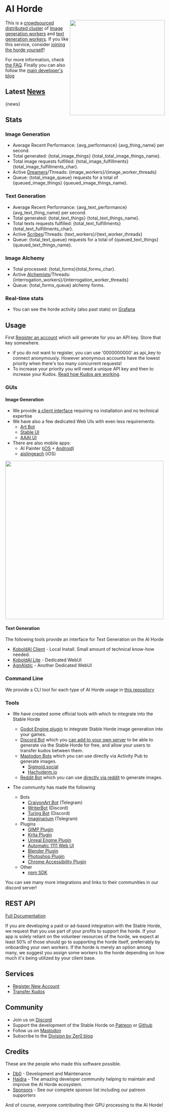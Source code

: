 # AI Horde

<img style="float:right" src="{horde_img_url}/{horde_image}.jpg" width="300" /> This is a [crowdsourced distributed cluster](https://github.com/Haidra-Org/AI-Horde) of [Image generation workers](https://github.com/Haidra-Org/AI-Horde-Worker) and [text generation workers](https://github.com/KoboldAI/KoboldAI-Client). If you like this service, consider [joining the horde yourself](https://github.com/Haidra-Org/AI-Horde/blob/main/README_StableHorde.md#joining-the-horde)!

For more information, check [the FAQ](https://github.com/Haidra-Org/AI-Horde/blob/main/FAQ.md). Finally you can also follow the [main developer's blog](https://dbzer0.com)

## Latest [News](/api/v2/status/news)

{news}

## Stats 

### Image Generation
* Average Recent Performance: {avg_performance} {avg_thing_name} per second. 
* Total generated: {total_image_things} {total_total_image_things_name}. 
* Total image requests fulfilled: {total_image_fulfillments}{total_image_fulfillments_char}.
* Active [Dreamers](/api/v2/workers?type=image)/Threads: {image_workers}/{image_worker_threads}
* Queue: {total_image_queue} requests for a total of {queued_image_things} {queued_image_things_name}. 
### Text Generation
* Average Recent Performance: {avg_text_performance} {avg_text_thing_name} per second. 
* Total generated: {total_text_things} {total_text_things_name}. 
* Total texts requests fulfilled: {total_text_fulfillments}{total_text_fulfillments_char}.
* Active [Scribes](/api/v2/workers?type=text)/Threads: {text_workers}/{text_worker_threads}
* Queue: {total_text_queue} requests for a total of {queued_text_things} {queued_text_things_name}. 
### Image Alchemy
* Total processed: {total_forms}{total_forms_char}.
* Active [Alchemists](/api/v2/workers?type=interrogation)/Threads: {interrogation_workers}/{interrogation_worker_threads}
* Queue: {total_forms_queue} alchemy forms.
### Real-time stats
* You can see the horde activity (also past stats) on [Grafana](https://grafana.aihorde.net/)

## Usage

First [Register an account](/register) which will generate for you an API key. Store that key somewhere.

   * if you do not want to register, you can use '0000000000' as api_key to connect anonymously. However anonymous accounts have the lowest priority when there's too many concurrent requests!
   * To increase your priority you will need a unique API key and then to increase your Kudos. [Read how Kudos are working](https://dbzer0.com/blog/the-kudos-based-economy-for-the-koboldai-horde/).

### GUIs

#### Image Generation

* We provide [a client interface](https://dbzer0.itch.io/lucid-creations) requiring no installation and no technical expertise
* We have also a few dedicated Web UIs with even less requirements:
    * [Art Bot](https://tinybots.net/artbot)
    * [Stable UI](https://aqualxx.github.io/stable-ui/)
    * [AAAI UI](https://artificial-art.eu/)
* There are also mobile apps:
    * AI Painter ([iOS](https://apps.apple.com/hk/app/%E6%A9%9F%E7%95%AB%E5%B8%AB-%E5%B0%88%E6%A5%AD%E7%9A%84ai%E7%B9%AA%E7%95%ABapp/id1644645946) + [Android](https://play.google.com/store/apps/details?id=wkygame.ai.all.in.one))
    * [aislingeach](https://github.com/amiantos/aislingeach) (iOS)

<img src="https://raw.githubusercontent.com/Haidra-Org/Lucid-Creations/main/screenshot.png" width="500" />

#### Text Generation

The following tools provide an interface for Text Generation on the AI Horde

* [KoboldAI Client](https://koboldai.org) - Local Install. Small amount of technical know-how needed.
* [KoboldAI Lite](https://lite.koboldai.net) - Dedicated WebUI
* [AgnAIstic](https://agnai.chat/) - Another Dedicated WebUI

### Command Line

We provide a CLI tool for each type of AI Horde usage in [this repository](https://github.com/Haidra-Org/AI-Horde-CLI)

### Tools

* We have created some official tools with which to integrate into the Stable Horde
    * [Godot Engine plugin](https://github.com/Haidra-Org/AI-Horde-Godot-Addon) to integrate Stable Horde image generation into your games.
    * [Discord Bot](https://github.com/ZeldaFan0225/Stable_Horde_Discord) which you [can add to your own server](https://discord.com/api/oauth2/authorize?client_id=1019572037360025650&permissions=8192&scope=bot) to be able to generate via the Stable Horde for free, and allow your users to transfer kudos between them.
    * [Mastodon Bots](https://github.com/Haidra-Org/mastodon-ai-horde-generate) which you can use directly via Activity Pub to generate images.
        * <a rel="me" href="https://sigmoid.social/@stablehorde_generator">Sigmoid.social</a>
        * <a rel="me" href="https://hachyderm.io/@haichy">Hachyderm.io</a>
    * [Reddit Bot](https://github.com/Haidra-Org/reddit-stable-horde-generate) which you can use [directly via reddit](https://www.reddit.com/user/StableHorde/comments/znhtaw/faq/) to generate images.

* The community has made the following
    * Bots
        * [CraiyonArt Bot](https://t.me/CraiyonArtBot) (Telegram)
        * [WriterBot](https://harrisonvanderbyl.github.io/WriterBot/) (Discord)
        * [Turing Bot](https://github.com/MrlolDev/turing-bot) (Discord)
        * [Imaginarium](https://t.me/ImaginariumAIbot) (Telegram)
    * Plugins
        * [GIMP Plugin](https://github.com/blueturtleai/gimp-stable-diffusion/tree/main/stablehorde)
        * [Krita Plugin](https://github.com/dunkeroni/krita-stable-horde)
        * [Unreal Engine Plugin](https://github.com/Mystfit/Unreal-StableDiffusionTools)
        * [Automatic 1111 Web UI](https://github.com/natanjunges/stable-diffusion-webui-stable-horde)
        * [Blender Plugin](https://github.com/benrugg/AI-Render)
        * [Photoshop Plugin](https://github.com/grizbil/Auto-Photoshop-StableDiffusion-Plugin)
        * [Chrome Accessibility Plugin](https://chrome.google.com/webstore/detail/genalt-generated-alt-text/ekbmkapnmnhhgfmjdnchgmcfggibebnn)
    * Other
        * [npm SDK](https://www.npmjs.com/package/@zeldafan0225/ai_horde)

You can see many more integrations and links to their communities in our discord server!

## REST API

[Full Documentation](/api)

If you are developing a paid or ad-based integration with the Stable Horde, we request that you use part of your profits to support the horde. If your app is solely reliant on the volunteer resources of the horde, we expect at least 50% of those should go to supporting the horde itself, preferrably by onboarding your own workers. If the horde is merely an option among many, we suggest you assign some workers to the horde depending on how much it's being utilized by your client base.

## Services

* [Register New Account](/register)
* [Transfer Kudos](/transfer)

## Community

* Join us on [Discord](https://discord.gg/3DxrhksKzn)
* Support the development of the Stable Horde on [Patreon](https://www.patreon.com/db0) or [Github](https://github.com/db0)
* Follow us on <a rel="me" href="https://sigmoid.social/@stablehorde">Mastodon</a>
* Subscribe to the [Division by Zer0 blog](https://dbzer0.com/)

## Credits

These are the people who made this software possible.

* [Db0](https://dbzer0.com) - Development and Maintenance
* [Haidra](https://github.com/haidra-org) - The amazing developer community helping to maintain and improve the AI Horde ecosystem.
* [Sponsors](/sponsors) - See our complete sponsor list including our patreon supporters

And of course, everyone contributing their GPU processing to the AI Horde!
